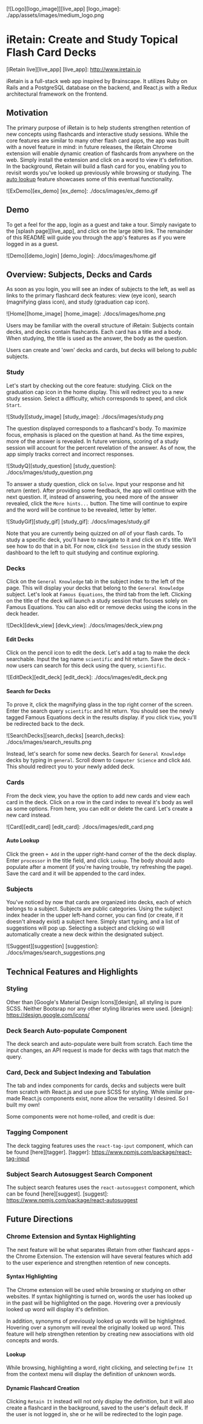 <a name="top_of_page"></a>

[![Logo][logo_image]][live_app]
[logo_image]: ./app/assets/images/medium_logo.png

# iRetain: Create and Study Topical Flash Card Decks

[iRetain live][live_app]
[live_app]: http://www.iretain.io

iRetain is a full-stack web app inspired by Brainscape. It utilizes Ruby on Rails and a PostgreSQL database on the backend, and React.js with a Redux architectural framework on the frontend.  

## Motivation
The primary purpose of iRetain is to help students strengthen retention of new concepts using flashcards and interactive study sessions. While the core features are similar to many other flash card apps, the app was built with a novel feature in mind: in future releases, the iRetain Chrome extension will enable dynamic creation of flashcards from anywhere on the web. Simply install the extension and click on a word to view it's definition. In the background, iRetain will build a flash card for you, enabling you to revisit words you've looked up previously while browsing or studying. The [auto lookup](#lookup) feature showcases some of this eventual functionality.

![ExDemo][ex_demo]
[ex_demo]: ./docs/images/ex_demo.gif

## Demo
To get a feel for the app, login as a guest and take a tour. Simply navigate to the [splash page][live_app], and click on the large `DEMO` link. The remainder of this README will guide you through the app's features as if you were logged in as a guest.

![Demo][demo_login]
[demo_login]: ./docs/images/home.gif

## Overview: Subjects, Decks and Cards
As soon as you login, you will see an index of subjects to the left, as well as links to the primary flashcard deck features: view (eye icon), search (magnifying glass icon), and study (graduation cap icon).

![Home][home_image]
[home_image]: ./docs/images/home.png

Users may be familiar with the overall structure of iRetain: Subjects contain decks, and decks contain flashcards. Each card has a title and a body. When studying, the title is used as the answer, the body as the question.

Users can create and 'own' decks and cards, but decks will belong to <i>public</i> subjects.

### Study
Let's start by checking out the core feature: studying. Click on the graduation cap icon in the home display. This will redirect you to a new study session. Select a difficulty, which corresponds to speed, and click `Start`.

![Study][study_image]
[study_image]: ./docs/images/study.png

The question displayed corresponds to a flashcard's body. To maximize focus, emphasis is placed on the question at hand. As the time expires, more of the answer is revealed. In future versions, scoring of a study session will account for the percent revelation of the answer. As of now, the app simply tracks correct and incorrect responses.

![StudyQ][study_question]
[study_question]: ./docs/images/study_question.png

To answer a study question, click on `Solve`. Input your response and hit return (enter). After providing some feedback, the app will continue with the next question. If, instead of answering, you need more of the answer revealed, click the `More hints...` button. The time will continue to expire and the word will be continue to be revealed, letter by letter.

![StudyGif][study_gif]
[study_gif]: ./docs/images/study.gif

Note that you are currently being quizzed on <i>all</i> of your flash cards. To study a specific deck, you'll have to navigate to it and click on it's title. We'll see how to do that in a bit. For now, click `End Session` in the study session dashboard to the left to quit studying and continue exploring.

### Decks
Click on the `General Knowledge` tab in the subject index to the left of the page. This will display your decks that belong to the `General Knowledge` subject. Let's look at `Famous Equations`, the third tab from the left. Clicking on the title of the deck will launch a study session that focuses solely on Famous Equations. You can also edit or remove decks using the icons in the deck header.

![Deck][devk_view]
[devk_view]: ./docs/images/deck_view.png

#### Edit Decks
Click on the pencil icon to edit the deck. Let's add a tag to make the deck searchable. Input the tag name `scientific` and hit return. Save the deck - now users can search for this deck using the query, `scientific`.

![EditDeck][edit_deck]
[edit_deck]: ./docs/images/edit_deck.png

#### Search for Decks
 To prove it, click the magnifying glass in the top right corner of the screen. Enter the search query `scientific` and hit return. You should see the newly tagged Famous Equations deck in the results display. if you click `View`, you'll be redirected back to the deck.

 ![SearchDecks][search_decks]
 [search_decks]: ./docs/images/search_results.png

 Instead, let's search for some new decks. Search for `General Knowledge` decks by typing in `general`. Scroll down to `Computer Science` and click `Add`. This should redirect you to your newly added deck.

### Cards
From the deck view, you have the option to add new cards and view each card in the deck. Click on a row in the card index to reveal it's body as well as some options. From here, you can edit or delete the card. Let's create a new card instead.

![Card][edit_card]
[edit_card]: ./docs/images/edit_card.png

<a name="lookup"></a>
#### Auto Lookup
Click the green `+ Add` in the upper right-hand corner of the the deck display. Enter `processor` in the title field, and click `Lookup`. The body should auto populate after a moment (if you're having trouble, try refreshing the page). Save the card and it will be appended to the card index.

### Subjects
You've noticed by now that cards are organized into decks, each of which belongs to a subject. Subjects are public categories. Using the subject index header in the upper left-hand corner, you can find (or create, if it doesn't already exist) a subject here. Simply start typing, and a list of suggestions will pop up. Selecting a subject and clicking `GO` will automatically create a new deck within the designated subject.

![Suggest][suggestion]
[suggestion]: ./docs/images/search_suggestions.png

## Technical Features and Highlights

### Styling
Other than [Google's Material Design Icons][design], all styling is pure SCSS. Neither Bootsrap nor any other styling libraries were used.
[design]: https://design.google.com/icons/

### Deck Search Auto-populate Component
The deck search and auto-populate were built from scratch. Each time the input changes, an API request is made for decks with tags that match the query.

### Card, Deck and Subject Indexing and Tabulation
The tab and index components for cards, decks and subjects were built from scratch with React.js and use pure SCSS for styling. While similar pre-made React.js components exist, none allow the versatility I desired. So I built my own!

Some components were not home-rolled, and credit is due:

### Tagging Component
The deck tagging features uses the `react-tag-iput` component, which can be found [here][tagger].
[tagger]: https://www.npmjs.com/package/react-tag-input

### Subject Search Autosuggest Search Component
The subject search features uses the `react-autosuggest` component, which can be found [here][suggest].
[suggest]: https://www.npmjs.com/package/react-autosuggest

## Future Directions

### Chrome Extension and Syntax Highlighting
The next feature will be what separates iRetain from other flashcard apps - the Chrome Extension. The extension will have several features which add to the user experience and strengthen retention of new concepts.

#### Syntax Highlighting
The Chrome extension will be used while browsing or studying on other websites. If syntax highlighting is turned on, words the user has looked up in the past will be highlighted on the page. Hovering over a previously looked up word will display it's definition.

In addition, synonyms of previously looked up words will be highlighted. Hovering over a synonym will reveal the originally looked up word. This feature will help strengthen retention by creating new associations with old concepts and words.

#### Lookup
While browsing, highlighting a word, right clicking, and selecting `Define It` from the context menu will display the definition of unknown words.

#### Dynamic Flashcard Creation
Clicking `Retain It` instead will not only display the definition, but it will also create a flashcard in the background, saved to the user's default deck. If the user is not logged in, she or he will be redirected to the login page.
